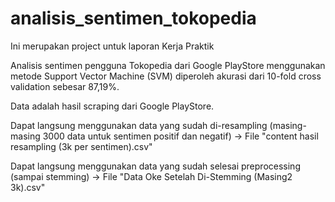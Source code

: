 # analisis_sentimen_tokopedia
Ini merupakan project untuk laporan Kerja Praktik

Analisis sentimen pengguna Tokopedia dari Google PlayStore menggunakan metode Support Vector Machine (SVM)
diperoleh akurasi dari 10-fold cross validation sebesar 87,19%. 

Data adalah hasil scraping dari Google PlayStore.

Dapat langsung menggunakan data yang sudah di-resampling (masing-masing 3000 data untuk sentimen positif dan negatif) 
-> File "content hasil resampling (3k per sentimen).csv"

Dapat langsung menggunakan data yang sudah selesai preprocessing (sampai stemming) 
-> File "Data Oke Setelah Di-Stemming (Masing2 3k).csv"
